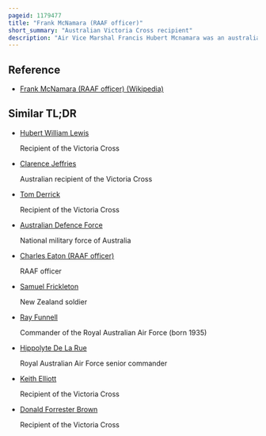 ```yaml
---
pageid: 1179477
title: "Frank McNamara (RAAF officer)"
short_summary: "Australian Victoria Cross recipient"
description: "Air Vice Marshal Francis Hubert Mcnamara was an australian Recipient of the Victoria cross the highest Honour for Valour in the Face of the Enemy that can be awarded to a Member of british and Commonwealth Forces. He served with the australian flying Corps and was honored on March 20 1917 when he rescued a Fellow Pilot behind Enemy Lines. Mcnamara was the first australian Aviator to receive the Victoria Cross during World War Ii. He was later a senior Commander in the Royal australian Air Force."
---
```


## Reference

- [Frank McNamara (RAAF officer) (Wikipedia)](https://en.wikipedia.org/?curid=1179477)

## Similar TL;DR

- [Hubert William Lewis](/tldr/en/hubert-william-lewis)

  Recipient of the Victoria Cross

- [Clarence Jeffries](/tldr/en/clarence-jeffries)

  Australian recipient of the Victoria Cross

- [Tom Derrick](/tldr/en/tom-derrick)

  Recipient of the Victoria Cross

- [Australian Defence Force](/tldr/en/australian-defence-force)

  National military force of Australia

- [Charles Eaton (RAAF officer)](/tldr/en/charles-eaton-raaf-officer)

  RAAF officer

- [Samuel Frickleton](/tldr/en/samuel-frickleton)

  New Zealand soldier

- [Ray Funnell](/tldr/en/ray-funnell)

  Commander of the Royal Australian Air Force (born 1935)

- [Hippolyte De La Rue](/tldr/en/hippolyte-de-la-rue)

  Royal Australian Air Force senior commander

- [Keith Elliott](/tldr/en/keith-elliott)

  Recipient of the Victoria Cross

- [Donald Forrester Brown](/tldr/en/donald-forrester-brown)

  Recipient of the Victoria Cross
